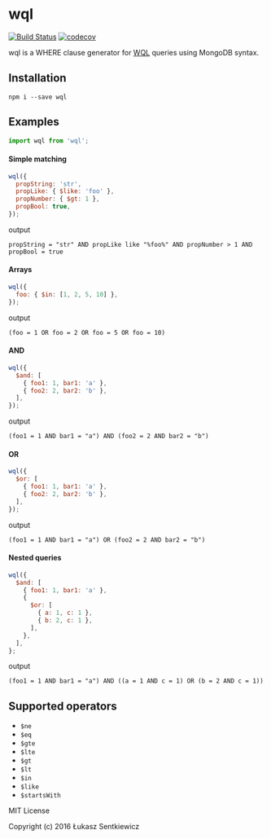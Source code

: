 # wql
[![Build Status](https://travis-ci.org/lsentkiewicz/wql.svg?branch=master)](https://travis-ci.org/lsentkiewicz/wql)
[![codecov](https://codecov.io/gh/lsentkiewicz/wql/branch/master/graph/badge.svg)](https://codecov.io/gh/lsentkiewicz/wql)

wql is a WHERE clause generator for [WQL](https://msdn.microsoft.com/en-us/library/aa394606(v=vs.85).aspx) queries using MongoDB syntax.  

## Installation

```
npm i --save wql
```


## Examples

```js
import wql from 'wql';
```

#### Simple matching

```js
wql({
  propString: 'str',
  propLike: { $like: 'foo' },
  propNumber: { $gt: 1 },
  propBool: true,
});
```
output
```
propString = "str" AND propLike like "%foo%" AND propNumber > 1 AND propBool = true
```


#### Arrays
```js
wql({
  foo: { $in: [1, 2, 5, 10] },
});
```
output
```
(foo = 1 OR foo = 2 OR foo = 5 OR foo = 10)
```

#### AND
```js
wql({
  $and: [
    { foo1: 1, bar1: 'a' },
    { foo2: 2, bar2: 'b' },
  ],
});
```
output
```
(foo1 = 1 AND bar1 = "a") AND (foo2 = 2 AND bar2 = "b")
```

#### OR
```js
wql({
  $or: [
    { foo1: 1, bar1: 'a' },
    { foo2: 2, bar2: 'b' },
  ],
});
```
output
```
(foo1 = 1 AND bar1 = "a") OR (foo2 = 2 AND bar2 = "b")
```


#### Nested queries
```js
wql({
  $and: [
    { foo1: 1, bar1: 'a' },
    {
      $or: [
        { a: 1, c: 1 },
        { b: 2, c: 1 },
      ],
    },
  ],
};
```
output
```
(foo1 = 1 AND bar1 = "a") AND ((a = 1 AND c = 1) OR (b = 2 AND c = 1))
```


## Supported operators
- `$ne`
- `$eq`
- `$gte`
- `$lte`
- `$gt`
- `$lt`
- `$in`
- `$like`
- `$startsWith`

MIT License

Copyright (c) 2016 Łukasz Sentkiewicz